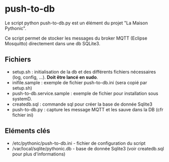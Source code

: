 # push-to-db

Le script python push-to-db.py est un élément du projet "La Maison Pythonic".

Ce script permet de stocker les messages du broker MQTT (Eclipse Mosquitto) directement dans une db SQLite3.

## Fichiers 
 * setup.sh : initialisation de la db et des différents fichiers nécessaires (log, config, ...). __Doit être lancé en sudo__.
 * inifile.sample : exemple de fichier push-to-db.ini (sera copié par setup.sh)
 * push-to-db.service.sample : exemple de fichier pour installation sous systemD.
 * createdb.sql : commande sql pour créer la base de donnée Sqlite3
 * push-to-db.py : capture les message MQTT et les sauve dans la DB (cfr fichier ini)

## Eléments clés
 * /etc/pythonic/push-to-db.ini - fichier de configuration du script
 * /var/local/sqlite/pythonic.db - base de donnée Sqlite3 (voir createdb.sql pour plus d'informations)

